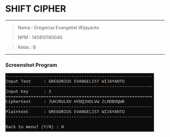 # SHIFT CIPHER

---

> Nama  : Gregorius Evangelist Wijayanto  

> NPM   : 140810190040  

> Kelas : B  

---

### Screenshot Program
![shift cipher](/img/shift.PNG)